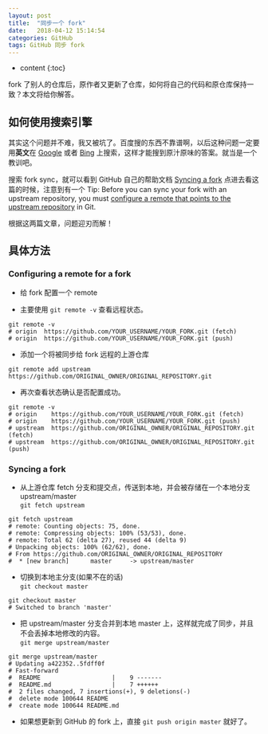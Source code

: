 ```yaml
---
layout: post
title:  "同步一个 fork"
date:   2018-04-12 15:14:54
categories: GitHub
tags: GitHub 同步 fork
---
```


* content
{:toc}

fork 了别人的仓库后，原作者又更新了仓库，如何将自己的代码和原仓库保持一致？本文将给你解答。





## 如何使用搜索引擎

其实这个问题并不难，我又被坑了。百度搜的东西不靠谱啊，以后这种问题一定要用**英文**在 [Google](http://www.google.com) 或者 [Bing](http://cn.bing.com/) 上搜索，这样才能搜到原汁原味的答案。就当是一个教训吧。   

搜索 fork sync，就可以看到 GitHub 自己的帮助文档 [Syncing a fork](https://help.github.com/articles/syncing-a-fork/) 点进去看这篇的时候，注意到有一个 Tip: Before you can sync your fork with an upstream repository, you must [configure a remote that points to the upstream repository](https://help.github.com/articles/configuring-a-remote-for-a-fork/) in Git.   

根据这两篇文章，问题迎刃而解！   

## 具体方法

### Configuring a remote for a fork

* 给 fork 配置一个 remote   

* 主要使用 `git remote -v` 查看远程状态。   

```
git remote -v
# origin  https://github.com/YOUR_USERNAME/YOUR_FORK.git (fetch)
# origin  https://github.com/YOUR_USERNAME/YOUR_FORK.git (push)
```

* 添加一个将被同步给 fork 远程的上游仓库      

```
git remote add upstream https://github.com/ORIGINAL_OWNER/ORIGINAL_REPOSITORY.git
```


* 再次查看状态确认是否配置成功。   

```
git remote -v
# origin    https://github.com/YOUR_USERNAME/YOUR_FORK.git (fetch)
# origin    https://github.com/YOUR_USERNAME/YOUR_FORK.git (push)
# upstream  https://github.com/ORIGINAL_OWNER/ORIGINAL_REPOSITORY.git (fetch)
# upstream  https://github.com/ORIGINAL_OWNER/ORIGINAL_REPOSITORY.git (push)
```

### Syncing a fork

* 从上游仓库 fetch 分支和提交点，传送到本地，并会被存储在一个本地分支 upstream/master   
`git fetch upstream`    

```
git fetch upstream
# remote: Counting objects: 75, done.
# remote: Compressing objects: 100% (53/53), done.
# remote: Total 62 (delta 27), reused 44 (delta 9)
# Unpacking objects: 100% (62/62), done.
# From https://github.com/ORIGINAL_OWNER/ORIGINAL_REPOSITORY
#  * [new branch]      master     -> upstream/master
```

* 切换到本地主分支(如果不在的话)    
`git checkout master`    

```
git checkout master
# Switched to branch 'master'
```

* 把 upstream/master 分支合并到本地 master 上，这样就完成了同步，并且不会丢掉本地修改的内容。    
`git merge upstream/master`      

```
git merge upstream/master
# Updating a422352..5fdff0f
# Fast-forward
#  README                    |    9 -------
#  README.md                 |    7 ++++++
#  2 files changed, 7 insertions(+), 9 deletions(-)
#  delete mode 100644 README
#  create mode 100644 README.md
```

* 如果想更新到 GitHub 的 fork 上，直接 `git push origin master` 就好了。
